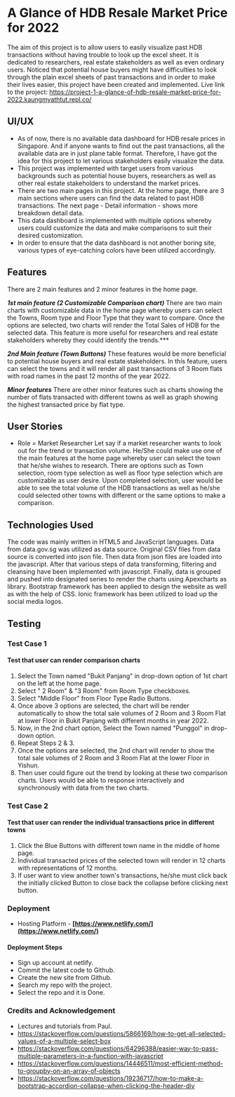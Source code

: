 # A Glance of HDB Resale Market Price for 2022
The aim of this project is to allow users to easily visualize past HDB transactions without having trouble to look up the excel sheet. It is dedicated to researchers, real estate stakeholders as well as even ordinary users. Noticed that potential house buyers might have difficulties to look through the plain excel sheets of past transactions and in order to make their lives easier, this project have been created and implemented. 
Live link to the project: 
https://project-1-a-glance-of-hdb-resale-market-price-for-2022.kaungmyathtut.repl.co/

## UI/UX

- As of now, there is no available data dashboard for HDB resale prices in Singapore. And if anyone wants to find out the past transactions, all the available data are in just plane table format. Therefore, I have got the idea for this project to let various stakeholders easily visualize the data. 
- This project was implemented with target users from various backgrounds such as potential house buyers, researchers as well as other real estate stakeholders to understand the market prices.
- There are two main pages in this project. At the home page, there are 3 main sections where users can find the data related to past HDB transactions. The next page - Detail information - shows more breakdown detail data.
- This data dashboard is implemented with multiple options whereby users could customize the data and make comparisons to suit their desired customization.
- In order to ensure that the data dashboard is not another boring site, various types of eye-catching colors have been utilized accordingly. 

## Features
There are 2 main features and 2 minor features in the home page. 

 ***1st main feature (2 Customizable Comparison chart)***
There are two main charts with customizable data in the home page whereby users can select the Towns, Room type and Floor Type that they want to compare. Once the options are selected, two charts will render the Total Sales of HDB for the selected data. This feature is more useful for researchers and real estate stakeholders whereby they could identify the trends.***

***2nd Main feature (Town Buttons)***
These features would be more beneficial to potential house buyers and real estate stakeholders. In this feature, users can select the towns and it will render all past transactions of 3 Room flats with road names in the past 12 months of the year 2022. 

***Minor features***
There are other minor features such as charts showing the number of flats transacted with different towns as well as graph showing the highest transacted price by flat type.

## User Stories


- Role = Market Researcher
Let say if a market researcher wants to look out for the trend or transaction volume. He/She could make use one of the main features at the home page whereby user can select the town that he/she wishes to research. There are options such as Town selection, room type selection as well as floor type selection which are customizable as user desire. Upon completed selection, user would be able to see the total volume of the HDB transactions as well as he/she could selected other towns with different or the same options to make a comparison. 


## Technologies Used
The code was mainly written in HTML5 and JavaScript languages. Data from data.gov.sg was utilized as data source. Original CSV files from data source is converted into json file. Then data from json files are loaded into the javascript. After that various steps of data transforming, filtering and cleansing have been implemented with javascript. Finally, data is grouped and pushed into designated series to render the charts using Apexcharts as library.
Bootstrap framework has been applied to design the website as well as with the help of CSS.
Ionic framework has been utilized to load up the social media logos.

## Testing
### Test Case 1
#### Test that user can render comparison charts
1. Select the Town named "Bukit Panjang" in drop-down option of 1st chart on the left at the home page.
2. Select " 2 Room" & "3 Room" from Room Type checkboxes.
3. Select "Middle Floor" from Floor Type Radio Buttons.
4. Once above 3 options are selected, the chart will be render automatically to show the total sale volumes of 2 Room and 3 Room Flat at lower Floor in Bukit Panjang with different months in year 2022.
5. Now, in the 2nd chart option, Select the Town named "Punggol" in drop-down option.
6. Repeat Steps 2 & 3.
7. Once the options are selected, the 2nd chart will render to show the total sale volumes of 2 Room and 3 Room Flat at the lower Floor in Yishun.
8. Then user could figure out the trend by looking at these two comparison charts. Users would be able to response interactively and synchronously with data from the two charts.

### Test Case 2
#### Test that user can render the individual transactions price in different towns
1. Click the Blue Buttons with different town name in the middle of home page.
2. Individual transacted prices of the selected town will render in 12 charts with representations of 12 months.
3. If user want to view another town's transactions, he/she must click back the initially clicked Button to close back the collapse before clicking next button.
   
### Deployment
- Hosting Platform - **[https://www.netlify.com/](https://www.netlify.com/)**
#### Deployment Steps
- Sign up account at netlify.
- Commit the latest code to Github.
- Create the new site from Github.
- Search my repo with the project.
- Select the repo and it is Done.

### Credits and Acknowledgement
- Lectures and tutorials from Paul.
- https://stackoverflow.com/questions/5866169/how-to-get-all-selected-values-of-a-multiple-select-box
- https://stackoverflow.com/questions/64296388/easier-way-to-pass-multiple-parameters-in-a-function-with-javascript
- https://stackoverflow.com/questions/14446511/most-efficient-method-to-groupby-on-an-array-of-objects
- https://stackoverflow.com/questions/19236717/how-to-make-a-bootstrap-accordion-collapse-when-clicking-the-header-div